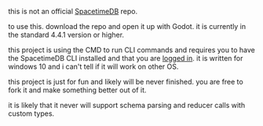 this is not an official [SpacetimeDB](https://github.com/ClockworkLabs/SpacetimeDB) repo.

to use this. download the repo and open it up with Godot. it is currently in the standard 4.4.1 version or higher.

this project is using the CMD to run CLI commands and requires you to have the SpacetimeDB CLI installed and that you are [logged in](https://spacetimedb.com/docs/cli-reference#spacetime-login). 
it is written for windows 10 and i can't tell if it will work on other OS.

this project is just for fun and likely will be never finished. you are free to fork it and make something better out of it.

it is likely that it never will support schema parsing and reducer calls with custom types.
